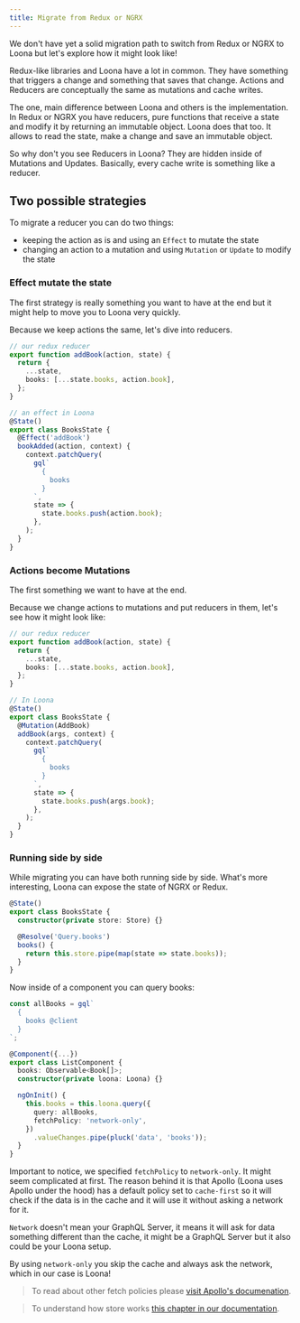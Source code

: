 ```yaml
---
title: Migrate from Redux or NGRX
---
```


We don't have yet a solid migration path to switch from Redux or NGRX to Loona but let's explore how it might look like!

Redux-like libraries and Loona have a lot in common. They have something that triggers a change and something that saves that change. Actions and Reducers are conceptually the same as mutations and cache writes.

The one, main difference between Loona and others is the implementation. In Redux or NGRX you have reducers, pure functions that receive a state and modify it by returning an immutable object. Loona does that too. It allows to read the state, make a change and save an immutable object.

So why don't you see Reducers in Loona? They are hidden inside of Mutations and Updates. Basically, every cache write is something like a reducer.

## Two possible strategies

To migrate a reducer you can do two things:

- keeping the action as is and using an `Effect` to mutate the state
- changing an action to a mutation and using `Mutation` or `Update` to modify the state

### Effect mutate the state

The first strategy is really something you want to have at the end but it might help to move you to Loona very quickly.

Because we keep actions the same, let's dive into reducers.

```typescript
// our redux reducer
export function addBook(action, state) {
  return {
    ...state,
    books: [...state.books, action.book],
  };
}

// an effect in Loona
@State()
export class BooksState {
  @Effect('addBook')
  bookAdded(action, context) {
    context.patchQuery(
      gql`
        {
          books
        }
      `,
      state => {
        state.books.push(action.book);
      },
    );
  }
}
```

### Actions become Mutations

The first something we want to have at the end.

Because we change actions to mutations and put reducers in them, let's see how it might look like:

```typescript
// our redux reducer
export function addBook(action, state) {
  return {
    ...state,
    books: [...state.books, action.book],
  };
}

// In Loona
@State()
export class BooksState {
  @Mutation(AddBook)
  addBook(args, context) {
    context.patchQuery(
      gql`
        {
          books
        }
      `,
      state => {
        state.books.push(args.book);
      },
    );
  }
}
```

### Running side by side

While migrating you can have both running side by side. What's more interesting, Loona can expose the state of NGRX or Redux.

```typescript
@State()
export class BooksState {
  constructor(private store: Store) {}

  @Resolve('Query.books')
  books() {
    return this.store.pipe(map(state => state.books));
  }
}
```

Now inside of a component you can query books:

```typescript
const allBooks = gql`
  {
    books @client
  }
`;

@Component({...})
export class ListComponent {
  books: Observable<Book[]>;
  constructor(private loona: Loona) {}

  ngOnInit() {
    this.books = this.loona.query({
      query: allBooks,
      fetchPolicy: 'network-only',
    })
      .valueChanges.pipe(pluck('data', 'books'));
  }
}
```

Important to notice, we specified `fetchPolicy` to `network-only`. It might seem complicated at first. The reason behind it is that Apollo (Loona uses Apollo under the hood) has a default policy set to `cache-first` so it will check if the data is in the cache and it will use it without asking a network for it.

`Network` doesn't mean your GraphQL Server, it means it will ask for data something different than the cache, it might be a GraphQL Server but it also could be your Loona setup.

By using `network-only` you skip the cache and always ask the network, which in our case is Loona!

> To read about other fetch policies please [visit Apollo's documenation](https://www.apollographql.com/docs/react/api/react-apollo.html#graphql-config-options-fetchPolicy).

> To understand how store works [this chapter in our documentation](../advanced/how-store-works).
